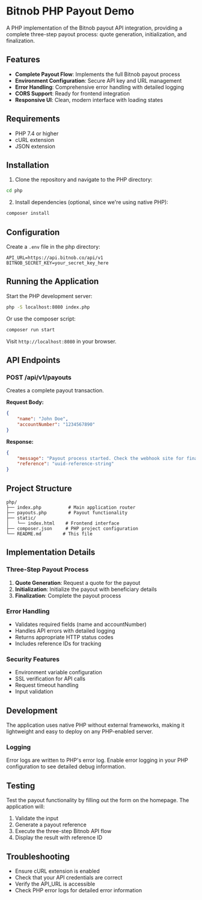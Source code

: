 # Bitnob PHP Payout Demo

A PHP implementation of the Bitnob payout API integration, providing a complete three-step payout process: quote generation, initialization, and finalization.

## Features

- **Complete Payout Flow**: Implements the full Bitnob payout process
- **Environment Configuration**: Secure API key and URL management
- **Error Handling**: Comprehensive error handling with detailed logging
- **CORS Support**: Ready for frontend integration
- **Responsive UI**: Clean, modern interface with loading states

## Requirements

- PHP 7.4 or higher
- cURL extension
- JSON extension

## Installation

1. Clone the repository and navigate to the PHP directory:
```bash
cd php
```

2. Install dependencies (optional, since we're using native PHP):
```bash
composer install
```

## Configuration

Create a `.env` file in the php directory:

```env
API_URL=https://api.bitnob.co/api/v1
BITNOB_SECRET_KEY=your_secret_key_here
```

## Running the Application

Start the PHP development server:

```bash
php -S localhost:8080 index.php
```

Or use the composer script:

```bash
composer run start
```

Visit `http://localhost:8080` in your browser.

## API Endpoints

### POST /api/v1/payouts

Creates a complete payout transaction.

**Request Body:**
```json
{
    "name": "John Doe",
    "accountNumber": "1234567890"
}
```

**Response:**
```json
{
    "message": "Payout process started. Check the webhook site for final confirmation.",
    "reference": "uuid-reference-string"
}
```

## Project Structure

```
php/
├── index.php          # Main application router
├── payouts.php        # Payout functionality
├── static/
│   └── index.html    # Frontend interface
├── composer.json     # PHP project configuration
└── README.md        # This file
```

## Implementation Details

### Three-Step Payout Process

1. **Quote Generation**: Request a quote for the payout
2. **Initialization**: Initialize the payout with beneficiary details
3. **Finalization**: Complete the payout process

### Error Handling

- Validates required fields (name and accountNumber)
- Handles API errors with detailed logging
- Returns appropriate HTTP status codes
- Includes reference IDs for tracking

### Security Features

- Environment variable configuration
- SSL verification for API calls
- Request timeout handling
- Input validation

## Development

The application uses native PHP without external frameworks, making it lightweight and easy to deploy on any PHP-enabled server.

### Logging

Error logs are written to PHP's error log. Enable error logging in your PHP configuration to see detailed debug information.

## Testing

Test the payout functionality by filling out the form on the homepage. The application will:

1. Validate the input
2. Generate a payout reference
3. Execute the three-step Bitnob API flow
4. Display the result with reference ID

## Troubleshooting

- Ensure cURL extension is enabled
- Check that your API credentials are correct
- Verify the API_URL is accessible
- Check PHP error logs for detailed error information